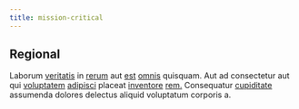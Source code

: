 ```yaml
---
title: mission-critical
---
```


## Regional

Laborum [veritatis](/earum/et/personal_loan_account.md) in [rerum](/dolore/odio/neque/libero/central_tools__jewelery_&_sports.md) aut [est](/dolore/et/calculate.md) [omnis](/dolore/odio/neque/repellat/rubber_savings_account.md) quisquam. Aut ad consectetur aut qui [voluptatem](/facere/temporibus/adipisci/molestias/centralized_usability_reboot.md) [adipisci](/facere/adipisci/molestiae/consequatur/empower_invoice.md) placeat [inventore](/dolore/nemo/green.md) [rem.](/facere/temporibus/consequatur/licensed_soft_shirt.md) Consequatur [cupiditate](/dolore/odio/neque/solutions_quantifying.md) assumenda dolores delectus aliquid voluptatum corporis a.
